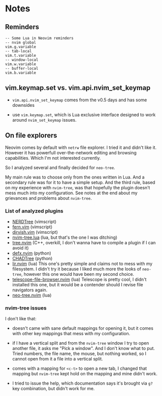 # Notes

## Reminders

```
-- Some Lua in Neovim reminders
-- nvim global
vim.g.variable
-- tab-local
vim.t.variable
-- window-local
vim.w.variable
-- buffer-local
vim.b.variable
```

## vim.keymap.set vs. vim.api.nvim_set_keymap

- `vim.api.nvim_set_keymap` comes from the v0.5 days and has some downsides

- use `vim.keymap.set`, which is Lua exclusive interface designed to work around `nvim_set_keymap` issues.

## On file explorers

Neovim comes by default with `netrw` file explorer. I tried it and didn't like it. However it has powerfull over-the-network editing and browsing capabilities. Which I'm not interested currently.

So I analyzed several and finally decided for `neo-tree`.

My main rule was to choose only from the ones written in Lua. And a secondary rule was for it to have a simple setup. And the third rule, based on my experience with `nvim-tree`, was that hopefully the plugin doesn't mess much into my configuration. See notes at the end about my grievances and problems about `nvim-tree`.

### List of analyzed plugins

- [NERDTree](https://github.com/preservim/nerdtree) (vimscript)
- [fern.vim](https://github.com/lambdalisue/fern.vim) (vimscript)
- [dirvish.vim](https://github.com/justinmk/vim-dirvish) (vimscript)
- [nvim-tree.lua](https://github.com/nvim-tree/nvim-tree.lua) (lua, but that's the one I was ditching)
- [tree.nvim](https://github.com/zgpio/tree.nvim) (C++, overkill, I don't wanna have to compile a plugin if I can avoid it)
- [defx.nvim](https://github.com/Shougo/defx.nvim) (python)
- [CHADTree](https://github.com/ms-jpq/chadtree) (python)
- [lir.nvim](https://github.com/tamago324/lir.nvim) (lua)
  This one's pretty simple and claims not to mess with my filesystem. I didn't try it because I liked much more the looks of `neo-tree`, however this one would have been my second choice.
- [telescope-file-browser.nvim](https://github.com/nvim-telescope/telescope-file-browser.nvim) (lua)
  Telescope is pretty cool, I didn't installed this one, but it would be a contender should I revise file navigators again.
- [neo-tree.nvim](https://github.com/nvim-neo-tree/neo-tree.nvim) (lua)

### nvim-tree issues

I don't like that:

- doesn't came with sane default mappings for opening it, but it comes with other key mappings that mess with my configuration.

- if I have a vertical split and from the `nvim-tree` window I try to open another file, it asks me "Pick a window". And I don't know what to put. Tried numbers, the file name, the mouse, but nothing worked, so I cannot open from it a file into a vertical split.

- comes with a mapping for `<c-t>` to open a new tab, I changed that mapping but `nvim-tree` kept hold on the mapping and mine didn't work.

- I tried to issue the help, which documentation says it's brought via `g?` key combination, but didn't work for me.

